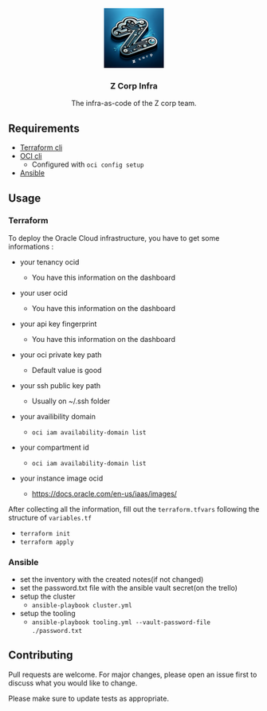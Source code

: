 <div align="center">
  <img src="assets/zcorp_logo.webp" alt="Logo" width="120" height="120">
  <h3 align="center">Z Corp Infra</h3>
  <p align="center">
    The infra-as-code of the Z corp team.
    <br />
  </p>
</div>

## Requirements

- [Terraform cli](https://developer.hashicorp.com/terraform/tutorials/aws-get-started/install-cli)
- [OCI cli](https://docs.oracle.com/en-us/iaas/Content/API/SDKDocs/cliinstall.htm)
  - Configured with `oci config setup`
- [Ansible](https://docs.ansible.com/ansible/latest/installation_guide/intro_installation.html)

## Usage

### Terraform

To deploy the Oracle Cloud infrastructure, you have to get some informations :

- your tenancy ocid
  - You have this information on the dashboard
- your user ocid
  - You have this information on the dashboard
- your api key fingerprint
  - You have this information on the dashboard
- your oci private key path
  - Default value is good
- your ssh public key path
  - Usually on ~/.ssh folder
- your availibility domain
  - `oci iam availability-domain list`
- your compartment id

  - `oci iam availability-domain list`

- your instance image ocid
  - https://docs.oracle.com/en-us/iaas/images/

After collecting all the information, fill out the `terraform.tfvars` following the structure of `variables.tf`

- `terraform init`
- `terraform apply`

### Ansible

- set the inventory with the created notes(if not changed)
- set the password.txt file with the ansible vault secret(on the trello)
- setup the cluster
  - `ansible-playbook cluster.yml`
- setup the tooling
  - `ansible-playbook tooling.yml --vault-password-file ./password.txt`

## Contributing

Pull requests are welcome. For major changes, please open an issue first
to discuss what you would like to change.

Please make sure to update tests as appropriate.
